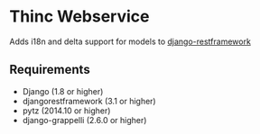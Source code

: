 # Thinc Webservice
Adds i18n and delta support for models to [django-restframework](http://www.django-rest-framework.org/)

## Requirements
- Django (1.8 or higher)
- djangorestframework (3.1 or higher)
- pytz (2014.10 or higher)
- django-grappelli (2.6.0 or higher)